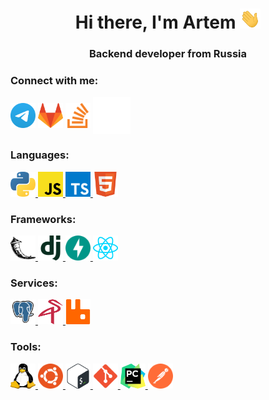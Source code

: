 <h1 align="center">Hi there, I'm Artem
<img src="images/Hi.gif" height="32"/></h1>
<h3 align="center">Backend developer from Russia</h3>

### Connect with me:
<p align="left">
<a href="https://t.me/rustyslav" target="_blank"><img align="center" src="icons/social/Telegram.svg" alt="telegram" height="40" width="40" /></a>
<a href="https://gitlab.com/golovinartem2004" target="_blank"><img align="center" src="icons/social/gitlab.svg" alt="gitlab" height="40" width="40" /></a>
<a href="https://stackoverflow.com/users/15716664/rustyguard" target="_blank"><img align="center" src="icons/social/stackoverflow.svg" alt="stackoverflow" height="40" width="40" /></a>
<a href="https://habr.com/ru/users/RustyGuard/" target="_blank"><img align="center" src="icons/social/habr.svg" alt="habr" height="60" width="60" /></a>
</p>

### Languages:
<p align="left"> 

<a href="https://www.python.org" target="_blank" rel="noreferrer"> <img src="icons/langs/python.svg" alt="python" width="40" height="40"/> </a> 
<a href="https://www.javascript.com/" target="_blank" rel="noreferrer"> <img src="icons/langs/javascript.svg" alt="js" width="40" height="40"/> </a>
<a href="https://www.typescriptlang.org/" target="_blank" rel="noreferrer"> <img src="icons/langs/typescript.svg" alt="ts" width="40" height="40"/> </a>
<a href="https://www.w3.org/html/" target="_blank" rel="noreferrer"> <img src="icons/langs/HTML5.svg" alt="html5" width="40" height="40"/> </a> 
</p>

### Frameworks:

<p align="left"> 

<a href="https://flask.palletsprojects.com/" target="_blank" rel="noreferrer"> <img src="icons/frameworks/flask.svg" alt="flask" width="40" height="40"/> </a>
<a href="https://www.djangoproject.com/" target="_blank" rel="noreferrer"> <img src="icons/frameworks/django.svg" alt="django" width="40" height="40"/> </a>
<a href="https://fastapi.tiangolo.com/" target="_blank" rel="noreferrer"> <img src="icons/frameworks/fastapi.svg" alt="fastapi" width="40" height="40"/> </a> 
<a href="https://reactjs.org/" target="_blank" rel="noreferrer"> <img src="icons/frameworks/reactjs.svg" alt="reactjs" width="40" height="40"/> </a> 
</p>

### Services:
<p align="left"> 
<a href="https://www.postgresql.org/" target="_blank" rel="noreferrer"> <img src="icons/services/postgresql.svg" alt="postgresql" width="40" height="40"/> </a> 
<a href="https://min.io/" target="_blank" rel="noreferrer"> <img src="icons/services/minio.svg" alt="minio" width="40" height="40"/> </a> 
<a href="https://www.rabbitmq.com/" target="_blank" rel="noreferrer"> <img src="icons/services/rabbitmq.svg" alt="rabbitmq" width="40" height="40"/> </a> 
</p>

### Tools:
<p align="left"> 
<a href="https://www.linux.org/" target="_blank" rel="noreferrer"> <img src="icons/tools/linux.svg" alt="linux" width="40" height="40"/> </a> 
<a href="https://ubuntu.com/" target="_blank" rel="noreferrer"> <img src="icons/tools/ubuntu.svg" alt="ubuntu" width="40" height="40"/> </a> 
<a href="https://www.gnu.org/software/bash/" target="_blank" rel="noreferrer"> <img src="icons/tools/Bash.svg" alt="bash" width="40" height="40"/> </a> 
<a href="https://git-scm.com/" target="_blank" rel="noreferrer"> <img src="icons/tools/git.svg" alt="git" width="40" height="40"/> </a> 
<a href="https://www.jetbrains.com/pycharm/" target="_blank" rel="noreferrer"> <img src="icons/tools/PyCharm.svg" alt="pycharm" width="40" height="40"/> </a> 
<a href="https://www.postman.com/" target="_blank" rel="noreferrer"> <img src="icons/tools/postman.svg" alt="postman" width="40" height="40"/> </a> 
</p>
